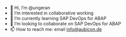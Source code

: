 - 👋 Hi, I’m @ungeran
- 👀 I’m interested in collaborative working
- 🌱 I’m currently learning SAP DevOps for ABAP
- 💞️ I’m looking to collaborate on SAP DevOps for ABAP
- 📫 How to reach me: email info@aubicon.de

<!---
ungeran/ungeran is a ✨ special ✨ repository because its `README.md` (this file) appears on your GitHub profile.
You can click the Preview link to take a look at your changes.
--->
